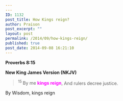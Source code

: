 ```yaml
---
---
ID: 1132
post_title: How Kings reign?
author: Praison
post_excerpt: ""
layout: post
permalink: /2014/09/how-kings-reign/
published: true
post_date: 2014-09-08 16:21:10
---
```

<p class="passage-display"><strong><span class="passage-display-bcv">Proverbs 8:15</span></strong></p>
<p class="passage-display"><strong><span class="passage-display-version">New King James Version (NKJV)</span></strong></p>

<div class="poetry">
<blockquote>
<p class="line"><span id="en-NKJV-16618" class="text Prov-8-15"><sup class="versenum">15 </sup>By me <span style="color: #ff00ff;"><strong>kings reign</strong></span>,</span>
<span class="text Prov-8-15">And rulers decree justice.</span></p>
</blockquote>
<p class="line">By Wisdom, kings reign</p>

</div>